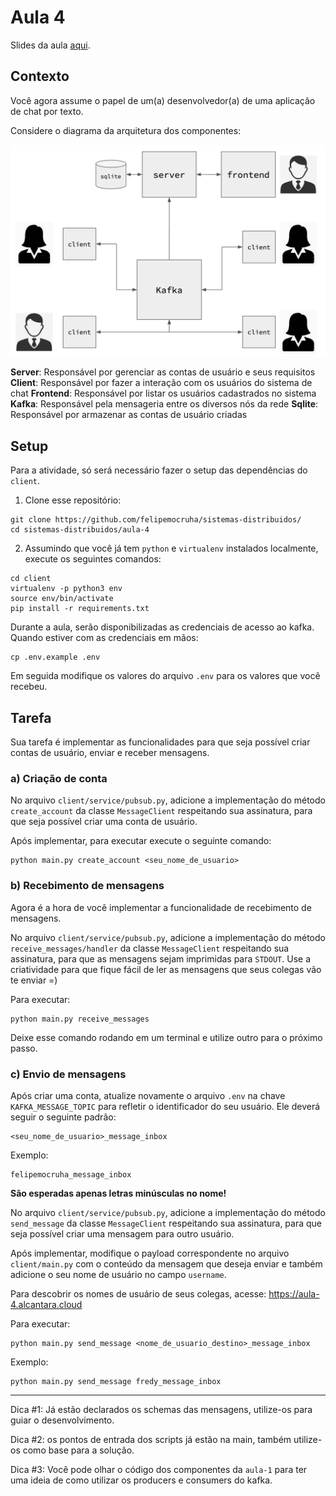 # Aula 4

Slides da aula [aqui](https://docs.google.com/presentation/d/1kwNjcnyR61KCu2scDRkkR66a6zbJUWUTgJzJDegjGJQ/edit?usp=sharing).


## Contexto

Você agora assume o papel de um(a) desenvolvedor(a) de uma aplicação de chat por texto.

Considere o diagrama da arquitetura dos componentes:

![architecture](diagrams/architecture.png)

**Server**: Responsável por gerenciar as contas de usuário e seus requisitos
**Client**: Responsável por fazer a interação com os usuários do sistema de chat
**Frontend**: Responsável por listar os usuários cadastrados no sistema
**Kafka**: Responsável pela mensageria entre os diversos nós da rede
**Sqlite**: Responsável por armazenar as contas de usuário criadas

## Setup

Para a atividade, só será necessário fazer o setup das dependências do `client`.

1. Clone esse repositório:

```
git clone https://github.com/felipemocruha/sistemas-distribuidos/
cd sistemas-distribuidos/aula-4
```

2. Assumindo que você já tem `python` e `virtualenv` instalados localmente, execute os seguintes comandos:

```
cd client
virtualenv -p python3 env
source env/bin/activate
pip install -r requirements.txt
```

Durante a aula, serão disponibilizadas as credenciais de acesso ao kafka.
Quando estiver com as credenciais em mãos:

```
cp .env.example .env
```

Em seguida modifique os valores do arquivo `.env` para os valores que você recebeu.

## Tarefa

Sua tarefa é implementar as funcionalidades para que seja possível criar contas de usuário, enviar e receber mensagens.

### a) Criação de conta

No arquivo `client/service/pubsub.py`, adicione a implementação do método `create_account` da classe `MessageClient` respeitando sua assinatura, para que seja possível criar uma conta de usuário.

Após implementar, para executar execute o seguinte comando:

```
python main.py create_account <seu_nome_de_usuario>
```

### b) Recebimento de mensagens

Agora é a hora de você implementar a funcionalidade de recebimento de mensagens.

No arquivo `client/service/pubsub.py`, adicione a implementação do método `receive_messages/handler` da classe `MessageClient` respeitando sua assinatura, para que as mensagens sejam imprimidas para `STDOUT`. Use a criatividade para que fique fácil de ler as mensagens que seus colegas vão te enviar =)

Para executar:

```
python main.py receive_messages
```

Deixe esse comando rodando em um terminal e utilize outro para o próximo passo.

### c) Envio de mensagens

Após criar uma conta, atualize novamente o arquivo `.env` na chave `KAFKA_MESSAGE_TOPIC` para refletir o identificador do seu usuário. Ele deverá seguir o seguinte padrão:

```
<seu_nome_de_usuario>_message_inbox
```

Exemplo:

```
felipemocruha_message_inbox
```

**São esperadas apenas letras minúsculas no nome!**

No arquivo `client/service/pubsub.py`, adicione a implementação do método `send_message` da classe `MessageClient` respeitando sua assinatura, para que seja possível criar uma mensagem para outro usuário.

Após implementar, modifique o payload correspondente no arquivo `client/main.py` com o conteúdo da mensagem que deseja enviar e também adicione o seu nome de usuário no campo `username`.

Para descobrir os nomes de usuário de seus colegas, acesse: https://aula-4.alcantara.cloud

Para executar:

```
python main.py send_message <nome_de_usuario_destino>_message_inbox
```

Exemplo:

```
python main.py send_message fredy_message_inbox
```

---

Dica #1: Já estão declarados os schemas das mensagens, utilize-os para guiar o desenvolvimento.

Dica #2: os pontos de entrada dos scripts já estão na main, também utilize-os como base para a solução.

Dica #3: Você pode olhar o código dos componentes da `aula-1` para ter uma ideia de como utilizar os producers e consumers do kafka.
